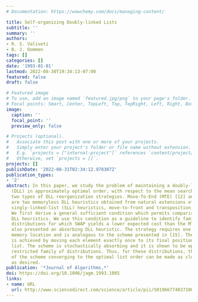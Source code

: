 ```yaml
---
# Documentation: https://wowchemy.com/docs/managing-content/

title: Self-organizing Doubly-linked Lists
subtitle: ''
summary: ''
authors:
- R. S. Valiveti
- B. J. Oommen
tags: []
categories: []
date: '1993-01-01'
lastmod: 2022-08-30T19:34:13-07:00
featured: false
draft: false

# Featured image
# To use, add an image named `featured.jpg/png` to your page's folder.
# Focal points: Smart, Center, TopLeft, Top, TopRight, Left, Right, BottomLeft, Bottom, BottomRight.
image:
  caption: ''
  focal_point: ''
  preview_only: false

# Projects (optional).
#   Associate this post with one or more of your projects.
#   Simply enter your project's folder or file name without extension.
#   E.g. `projects = ["internal-project"]` references `content/project/deep-learning/index.md`.
#   Otherwise, set `projects = []`.
projects: []
publishDate: '2022-08-31T02:34:12.978307Z'
publication_types:
- '2'
abstract: In this paper, we study the problem of maintaining a doubly-linked list
  (DLL) in approximately optimal order, with respect to the mean search time. We study
  two types of DLL reorganization strategies. Move-To-End (MTE) [12] and SWAP [14]
  are two memoryless DLL heuristics obtained from natural extensions of the well-known
  singly-linked-list (SLL) heuristics, move-to-front and transposition, respectively.
  We first derive a general sufficient condition which permits comparison of any two
  DLL heuristics. We use this condition as a guideline to identify families of access
  distributions for which SWAP yields a lower expected cost than the MTE. We have
  also presented an absorbing DLL heuristic. The strategy requires one additional
  memory location and is analogous to the scheme presented in [15]. The reorganization
  is achieved by moving each element exactly once to its final position in the reorganized
  list. The scheme is stochastically absorbing and it is shown to be optimal for a
  restricted family of distributions. Thus, for these distributions, the probability
  of the scheme converging to the optimal list order can be made as close to unity
  as desired.
publication: '*Journal of Algorithms,*'
doi: https://doi.org/10.1006/jagm.1993.1005
links:
- name: URL
  url: http://www.sciencedirect.com/science/article/pii/S0196677483710059
---
```

